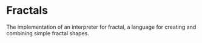 # Fractals
The implementation of an interpreter for fractal, a language for creating and combining simple fractal shapes.
